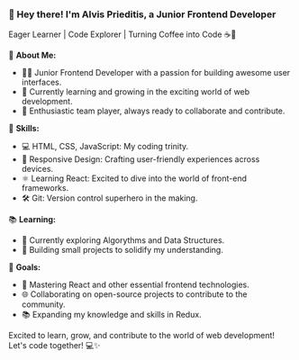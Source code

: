### 👋 Hey there! I'm Alvis Prieditis, a Junior Frontend Developer

Eager Learner | Code Explorer | Turning Coffee into Code ☕🚀

🌟 **About Me:**
- 👨‍💻 Junior Frontend Developer with a passion for building awesome user interfaces.
- 🌱 Currently learning and growing in the exciting world of web development.
- 🤝 Enthusiastic team player, always ready to collaborate and contribute.

🚀 **Skills:**
- 💻 HTML, CSS, JavaScript: My coding trinity.
- 📱 Responsive Design: Crafting user-friendly experiences across devices.
- ⚛️ Learning React: Excited to dive into the world of front-end frameworks.
- 🛠️ Git: Version control superhero in the making.

📚 **Learning:**
- 📖 Currently exploring Algorythms and Data Structures.
- 🚧 Building small projects to solidify my understanding.

🎯 **Goals:**
- 🌟 Mastering React and other essential frontend technologies.
- 🌐 Collaborating on open-source projects to contribute to the community.
- 📚 Expanding my knowledge and skills in Redux.

Excited to learn, grow, and contribute to the world of web development! Let's code together! 💻✨

